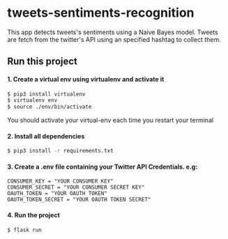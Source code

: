 # tweets-sentiments-recognition

This app detects tweets's sentiments using a Naive Bayes model. 
Tweets are fetch from the twitter's API using an specified hashtag to collect them.

## Run this project

#### 1. Create a virtual env using virtualenv and activate it

```sh
$ pip3 install virtualenv
$ virtualenv env
$ source ./env/bin/activate 
```
You should activate your virtual-env each time you restart your terminal

#### 2. Install all dependencies

```sh
$ pip3 install -r requirements.txt
```

#### 3. Create a .env file containing your Twitter API Credentials. e.g:
```
CONSUMER_KEY = "YOUR CONSUMER KEY"
CONSUMER_SECRET = "YOUR CONSUMER SECRET KEY"
OAUTH_TOKEN = "YOUR OAUTH TOKEN"
OAUTH_TOKEN_SECRET = "YOUR OAUTH TOKEN SECRET"
```

#### 4. Run the project
```sh
$ flask run
```
